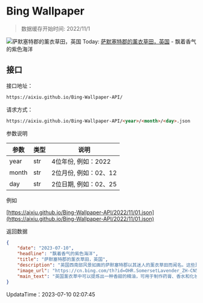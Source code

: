 # Bing Wallpaper

> 数据缓存开始时间: 2022/11/1

![萨默塞特郡的薰衣草田，英国](https://cn.bing.com/th?id=OHR.SomersetLavender_ZH-CN5823464763_1920x1080.webp)
Today: [萨默塞特郡的薰衣草田，英国](https://cn.bing.com/th?id=OHR.SomersetLavender_ZH-CN5823464763_1920x1080.webp) - 飘着香气的紫色海洋

## 接口

接口地址：

```html
https://aixiu.github.io/Bing-Wallpaper-API/
```

请求方式：

```html
https://aixiu.github.io/Bing-Wallpaper-API/<year>/<month>/<day>.json
```

参数说明

| 参数 | 类型 | 说明 |
| - | - | - |
| year | str | 4位年份, 例如：2022 |
| month | str | 2位月份, 例如：02、12 |
| day | str | 2位日期, 例如：02、25 |

例如

[https://aixiu.github.io/Bing-Wallpaper-API/2022/11/01.json](https://aixiu.github.io/Bing-Wallpaper-API/2022/11/01.json)

返回数据

```json
{
    "date": "2023-07-10",
    "headline": "飘着香气的紫色海洋",
    "title": "萨默塞特郡的薰衣草田，英国",
    "description": "英国西南部风景如画的萨默塞特郡以其迷人的薰衣草田而闻名。这些薰衣草田动人的色彩和迷人的花香令人神魂颠倒。2000年前，罗马人将薰衣草带到英国。薰衣草除了好看，对于罗马人来说还有很多实用用途，包括烹饪、驱虫和抗菌。自古以来，很多香水都会采用薰衣草，相传伊丽莎白一世女王就曾用过薰衣草香水。在今天的英国，薰衣草田依旧常见，让人见之忘俗。",
    "image_url": "https://cn.bing.com/th?id=OHR.SomersetLavender_ZH-CN5823464763_1920x1080.webp",
    "main_text": "英国薰衣草中可以提炼出一种香甜的精油，可用于制作药膏、香水和化妆品。"
}
```

UpdataTime：2023-07-10 02:07:45
